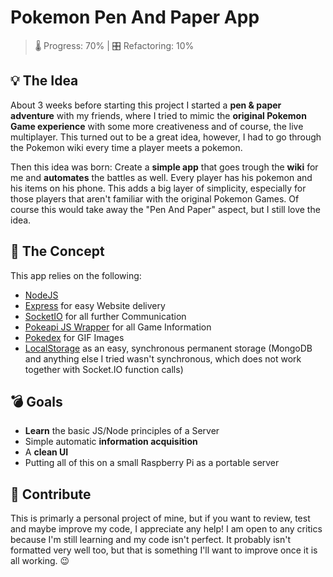 # Pokemon Pen And Paper App

> 🌡️ Progress: 70% | 🎛️ Refactoring: 10%

## 💡 The Idea

About 3 weeks before starting this project I started a **pen & paper adventure** with my friends, where I tried to mimic the **original Pokemon Game experience** with some more creativeness and of course, the live multiplayer. This turned out to be a great idea, however, I had to go through the Pokemon wiki every time a player meets a pokemon.

Then this idea was born: Create a **simple app** that goes trough the **wiki** for me and **automates** the battles as well. Every player has his pokemon and his items on his phone. This adds a big layer of simplicity, especially for those players that aren't familiar with the original Pokemon Games. Of course this would take away the "Pen And Paper" aspect, but I still love the idea.

## 🎩 The Concept

This app relies on the following:
* [NodeJS](https://nodejs.org/en/)
* [Express](https://expressjs.com/) for easy Website delivery
* [SocketIO](https://socket.io/) for all further Communication
* [Pokeapi JS Wrapper](https://github.com/PokeAPI/pokeapi-js-wrapper) for all Game Information
* [Pokedex](https://github.com/contolini/pokedex) for GIF Images
* [LocalStorage](https://github.com/lmaccherone/node-localstorage) as an easy, synchronous permanent storage (MongoDB and anything else I tried wasn't synchronous, which does not work together with Socket.IO function calls)

## 💣 Goals

* **Learn** the basic JS/Node principles of a Server
* Simple automatic **information acquisition**
* A **clean UI**
* Putting all of this on a small Raspberry Pi as a portable server

## 💌 Contribute

This is primarly a personal project of mine, but if you want to review, test and maybe improve my code, I appreciate any help! I am open to any critics because I'm still learning and my code isn't perfect. It probably isn't formatted very well too, but that is something I'll want to improve once it is all working. 😉
